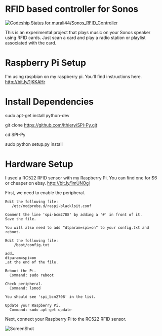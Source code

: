 RFID based controller for Sonos
===============================

[ ![Codeship Status for murali44/Sonos_RFID_Controller](https://www.codeship.io/projects/a2d7e410-dde9-0131-2d72-66d7dc599325/status)](https://www.codeship.io/projects/24742)

This is an experimental project that plays music on your
Sonos speaker using RFID cards. Just scan a card and play
a radio station or playlist associated with the card.


Raspberry Pi Setup
==================

I'm using raspbian on my raspberry pi.
You'll find instructions here. http://bit.ly/1jKKAHr

Install Dependencies
====================
sudo apt-get install python-dev

git clone https://github.com/lthiery/SPI-Py.git

cd SPI-Py

sudo python setup.py install


Hardware Setup
==============

I used a RC522 RFID sensor with my Raspberry Pi.
You can find one for $6 or cheaper on ebay. http://bit.ly/1mUNOgl


First, we need to enable the peripheral.

    Edit the following file:
       /etc/modprobe.d/raspi-blacklsit.conf

    Comment the line 'spi-bcm2708' by adding a '#' in front of it. 
    Save the file.
    
    You will also need to add “dtparam=spi=on” to your config.txt and reboot.

    Edit the following file:
        /boot/config.txt

    add…  
    dtparam=spi=on
    …at the end of the file.

    Reboot the Pi.
      Command: sudo reboot

    Check peripheral.
      Command: lsmod

    You should see 'spi_bcm2708' in the list.

    Update your Raspberry Pi.
      Command: sudo apt-get update


 Next, connect your Raspberry Pi to the RC522 RFID sensor.

 ![ScreenShot](http://1drv.ms/1HBQGvk)
